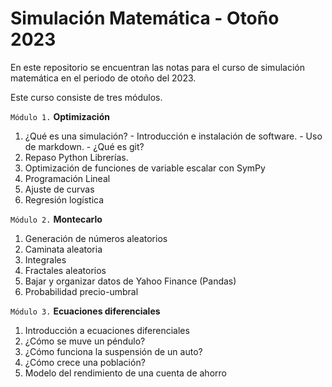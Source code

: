 # Simulación Matemática - Otoño 2023
En este repositorio se encuentran las notas para el curso de simulación matemática en el periodo de otoño del 2023.

Este curso consiste de tres módulos. 

`Módulo 1.` **Optimización**

   1. ¿Qué es una simulación?
    - Introducción e instalación de software.
    - Uso de markdown.
    - ¿Qué es git?
   2. Repaso Python Librerías.
   3. Optimización de funciones de variable escalar con SymPy
   4. Programación Lineal
   5. Ajuste de curvas
   6. Regresión logística
   
`Módulo 2.` **Montecarlo**

   1. Generación de números aleatorios
   2. Caminata aleatoria
   3. Integrales
   4. Fractales aleatorios
   5. Bajar y organizar datos de Yahoo Finance (Pandas)
   6. Probabilidad precio-umbral
   
`Módulo 3.`  **Ecuaciones diferenciales**

   1. Introducción a ecuaciones diferenciales
   2. ¿Cómo se muve un péndulo? 
   3. ¿Cómo funciona la suspensión de un auto? 
   4. ¿Cómo crece una población?
   5. Modelo del rendimiento de una cuenta de ahorro
